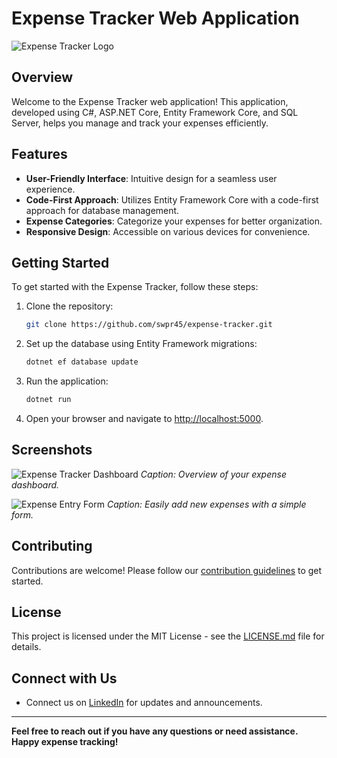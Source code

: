 # Expense Tracker Web Application

![Expense Tracker Logo](link_to_your_logo.png)

## Overview

Welcome to the Expense Tracker web application! This application, developed using C#, ASP.NET Core, Entity Framework Core, and SQL Server, helps you manage and track your expenses efficiently.

## Features

- **User-Friendly Interface**: Intuitive design for a seamless user experience.
- **Code-First Approach**: Utilizes Entity Framework Core with a code-first approach for database management.
- **Expense Categories**: Categorize your expenses for better organization.
- **Responsive Design**: Accessible on various devices for convenience.

## Getting Started

To get started with the Expense Tracker, follow these steps:

1. Clone the repository:

    ```bash
    git clone https://github.com/swpr45/expense-tracker.git
    ```

2. Set up the database using Entity Framework migrations:

    ```bash
    dotnet ef database update
    ```

3. Run the application:

    ```bash
    dotnet run
    ```

4. Open your browser and navigate to [http://localhost:5000](http://localhost:5000).

## Screenshots

![Expense Tracker Dashboard](screenshots/dashboard.png)
*Caption: Overview of your expense dashboard.*

![Expense Entry Form](screenshots/expense-entry.png)
*Caption: Easily add new expenses with a simple form.*

## Contributing

Contributions are welcome! Please follow our [contribution guidelines](CONTRIBUTING.md) to get started.

## License

This project is licensed under the MIT License - see the [LICENSE.md](LICENSE.md) file for details.


## Connect with Us

- Connect us on [LinkedIn](https://www.linkedin.com/in/swpr45/) for updates and announcements.

---

**Feel free to reach out if you have any questions or need assistance. Happy expense tracking!**
